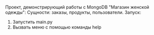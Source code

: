 Проект, демонстрирующий работы с MongoDB "Магазин женской одежды":
Сущности: заказы, продукты, пользователи. 
Запуск:
1. Запустить main.py
2. Вызвать меню с помощью команды help